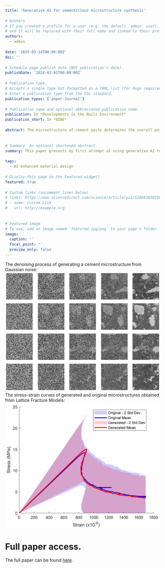 ```yaml
---
title: 'Generative AI for cementitious microstructure synthesis'

# Authors
# If you created a profile for a user (e.g. the default `admin` user), write the username (folder name) here
# and it will be replaced with their full name and linked to their profile.
authors:
  - admin

date: '2025-03-14T00:00:00Z'
doi: ''

# Schedule page publish date (NOT publication's date).
publishDate: '2024-03-01T00:00:00Z'

# Publication type.
# Accepts a single type but formatted as a YAML list (for Hugo requirements).
# Enter a publication type from the CSL standard.
publication_types: ['paper-Journal']

# Publication name and optional abbreviated publication name.
publication: In *Developments in the Built Environment*
publication_short: In *DIBE*

abstract: The microstructure of cement paste determines the overall performance of concrete and therefore obtaining the microstructure is an essential step in concrete studies. Traditional methods to obtain the microstructure, such as scanning electron microscopy (SEM) and X-ray computed tomography (XCT), are time-consuming and expensive. Herein we propose using Denoising Diffusion Probabilistic Models (DDPM) to synthesize realistic microstructures of cement paste. A DDPM with a U-Net architecture is employed to generate high-fidelity microstructure images that closely resemble those derived from SEM. The synthesized images are subjected to comprehensive image analysis, phase segmentation, and micromechanical analysis to validate their accuracy. Findings demonstrate that DDPM-generated microstructures not only visually match the original microstructures but also exhibit similar greyscale statistics, phase assemblage, phase connectivity, and micromechanical properties. This approach offers a cost-effective and efficient alternative for generating microstructure data, facilitating advanced multiscale computational studies of cement paste properties.


# Summary. An optional shortened abstract.
summary: This paper presents my first attempt at using generative AI to synthesize microstructures of cementitious materials. A Denoising Diffusion Probabilistic Model (DDPM) was employed to generate synthetic BSE images of OPC with a water-to-cement ratio (w/c) of 0.4. The generated images closely resemble real BSE images in both statistical and microstructural analyses. I have recently extended this work to the conditional generation of three-dimensional hydrating cementitious microstructures with varying w/c ratios, Blaine values, and curing ages. Stay tuned for further updates!

tags:
  - AI-enhanced material design

# Display this page in the Featured widget?
featured: true

# Custom links (uncomment lines below)
# links: https://www.sciencedirect.com/science/article/pii/S2666165925000249
# - name: Custom Link
#   url: http://example.org


# Featured image
# To use, add an image named `featured.jpg/png` to your page's folder.
image:
  caption: ''
  focal_point: ''
  preview_only: false
---
```



The denoising process of generating a cement microstructure from Gaussian noise:
![Image 1](featured1.jpg)
The stress-strain curves of generated and original microstructures obtained from Lattice Fracture Models:
![Image 2](featured2.jpg)

# Full paper access. 
The full paper can be found [here](https://www.sciencedirect.com/science/article/pii/S2666165925000249).
